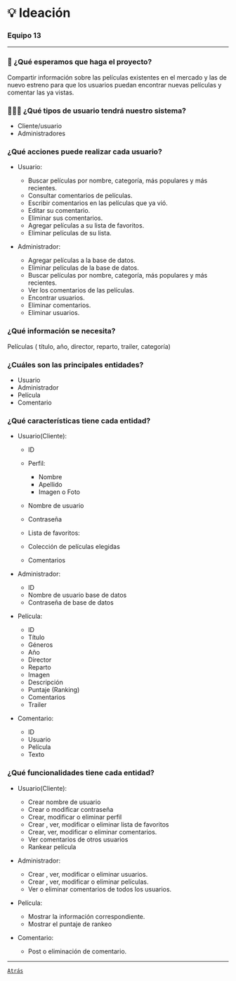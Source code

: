 # 💡 Ideación
### Equipo 13

***

### 🎯  ¿Qué esperamos que haga el proyecto?

Compartir información sobre las películas existentes en el mercado y las de nuevo estreno para que los usuarios puedan encontrar nuevas películas y comentar las ya vistas.

### 👨‍👩‍👦  ¿Qué tipos de usuario tendrá nuestro sistema?

* Cliente/usuario
* Administradores

### ¿Qué acciones puede realizar cada usuario?

* Usuario:
    * Buscar películas por nombre, categoría, más populares y más recientes.
    * Consultar comentarios de películas.
    * Escribir comentarios en las películas que ya vió.
    * Editar su comentario.
    * Eliminar sus comentarios.
    * Agregar películas a su lista de favoritos.
    * Eliminar películas de su lista.

* Administrador:
    * Agregar películas a la base de datos.
    * Eliminar películas de la base de datos.
    * Buscar películas por nombre, categoría, más populares y más recientes.
    * Ver los comentarios de las películas.
    * Encontrar usuarios.
    * Eliminar comentarios.
    * Eliminar usuarios.

### ¿Qué información se necesita?

Películas ( título, año, director, reparto, trailer, categoría)

### ¿Cuáles son las principales entidades?

* Usuario
* Administrador
* Película
* Comentario

### ¿Qué características tiene cada entidad?

* Usuario(Cliente):  
    * ID
    * Perfil:
    
      * Nombre
      * Apellido
      * Imagen o Foto
        
    * Nombre de usuario 
    * Contraseña
    * Lista de favoritos:
    * Colección de películas elegidas
    * Comentarios

* Administrador:
    * ID
    * Nombre de usuario base de datos
    * Contraseña de base de datos

* Película:
    * ID
    * Título
    * Géneros
    * Año
    * Director
    * Reparto
    * Imagen 
    * Descripción 
    * Puntaje (Ranking)
    * Comentarios
    * Trailer

* Comentario:
    * ID
    * Usuario
    * Película
    * Texto

### ¿Qué funcionalidades tiene cada entidad?

* Usuario(Cliente):  
    * Crear nombre de usuario
    * Crear o modificar contraseña
    * Crear, modificar o eliminar perfil
    * Crear , ver, modificar o eliminar lista de favoritos
    * Crear, ver, modificar o eliminar  comentarios.
    * Ver comentarios de otros usuarios
    * Rankear película

* Administrador:
    * Crear , ver, modificar o eliminar usuarios.
    * Crear , ver, modificar o eliminar películas.
    * Ver o eliminar  comentarios de todos los usuarios.

* Película:
    * Mostrar la información correspondiente.
    * Mostrar el puntaje de rankeo
    
* Comentario:
    * Post  o eliminación de comentario.


---

[`Atrás`](../../README.md)


